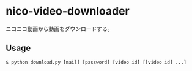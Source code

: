 # nico-video-downloader
ニコニコ動画から動画をダウンロードする。

## Usage
```
$ python download.py [mail] [password] [video id] [[video id] ...]
```
